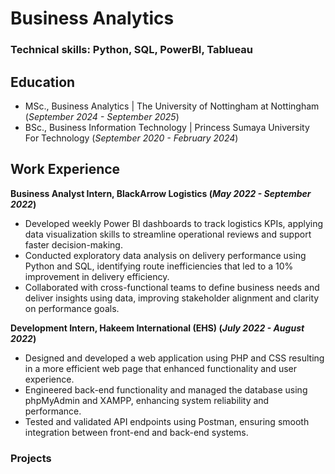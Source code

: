 # Business Analytics

### Technical skills: Python, SQL, PowerBI, Tablueau

## Education
- MSc., Business Analytics | The University of Nottingham at Nottingham (_September 2024 - September 2025_)
- BSc., Business Information Technology | Princess Sumaya University For Technology (_September 2020 - February 2024_)

## Work Experience
**Business Analyst Intern, BlackArrow Logistics (_May 2022 - September 2022_)**
- Developed weekly Power BI dashboards to track logistics KPIs, applying data visualization skills to streamline operational reviews and support faster decision-making.
- Conducted exploratory data analysis on delivery performance using Python and SQL, identifying route inefficiencies that led to a 10% improvement in delivery efficiency.
- Collaborated with cross-functional teams to define business needs and deliver insights using data, improving stakeholder alignment and clarity on performance goals.

**Development Intern, Hakeem International (EHS) (_July 2022 - August 2022_)**
-	Designed and developed a web application using PHP and CSS resulting in a more efficient web page that enhanced functionality and user experience.
-	Engineered back-end functionality and managed the database using phpMyAdmin and XAMPP, enhancing system reliability and performance.
-	Tested and validated API endpoints using Postman, ensuring smooth integration between front-end and back-end systems. 


### Projects

